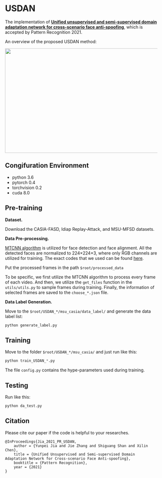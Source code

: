 # USDAN 
The implementation of [**Unified unsupervised and semi-supervised domain adaptation network for cross-scenario face anti-spoofing**](https://www.sciencedirect.com/science/article/abs/pii/S0031320321000753), which is accepted by Pattern Recognition 2021.

An overview of the proposed USDAN method:

<div align=center>
<img src="https://github.com/taylover-pei/Code-during-the-master-degree/tree/master/PR2021_USDAN/PR2021-USDAN-release/article" width="700" height="345" />
</div>

## Congifuration Environment
- python 3.6 
- pytorch 0.4 
- torchvision 0.2
- cuda 8.0

## Pre-training

**Dataset.** 

Download the CASIA-FASD, Idiap Replay-Attack, and MSU-MFSD datasets.

**Data Pre-processing.** 

[MTCNN algorithm](https://ieeexplore.ieee.org/abstract/document/7553523) is utilized for face detection and face alignment. All the detected faces are normalized to 224$\times$224$\times$3, where only RGB channels are utilized for training. The exact codes that we used can be found [here](https://github.com/YYuanAnyVision/mxnet_mtcnn_face_detection).

Put the processed frames in the path `$root/processed_data`

To be specific, we first utilize the MTCNN algorithm to process every frame of each video. And then, we utilize the `get_files` function in the `utils/utils.py` to sample frames during training. Finally, the information of selected frames are saved to the `choose_*.json` file.

**Data Label Generation.** 

Move to the `$root/USDAN_*/msu_casia/data_label/` and generate the data label list:
```python
python generate_label.py
```

## Training

Move to the folder `$root/USDAN_*/msu_casia/` and just run like this:
```python
python train_USDAN_*.py
```

The file `config.py` contains the hype-parameters used during training.

## Testing

Run like this:
```python
python da_test.py
```

## Citation
Please cite our paper if the code is helpful to your researches.
```
@InProceedings{Jia_2021_PR_USDAN,
    author = {Yunpei Jia and Jie Zhang and Shiguang Shan and Xilin Chen},
    title = {Unified Unsupervised and Semi-supervised Domain Adaptation Network for Cross-scenario Face Anti-spoofing},
    booktitle = {Pattern Recognition},
    year = {2021}
}
```




